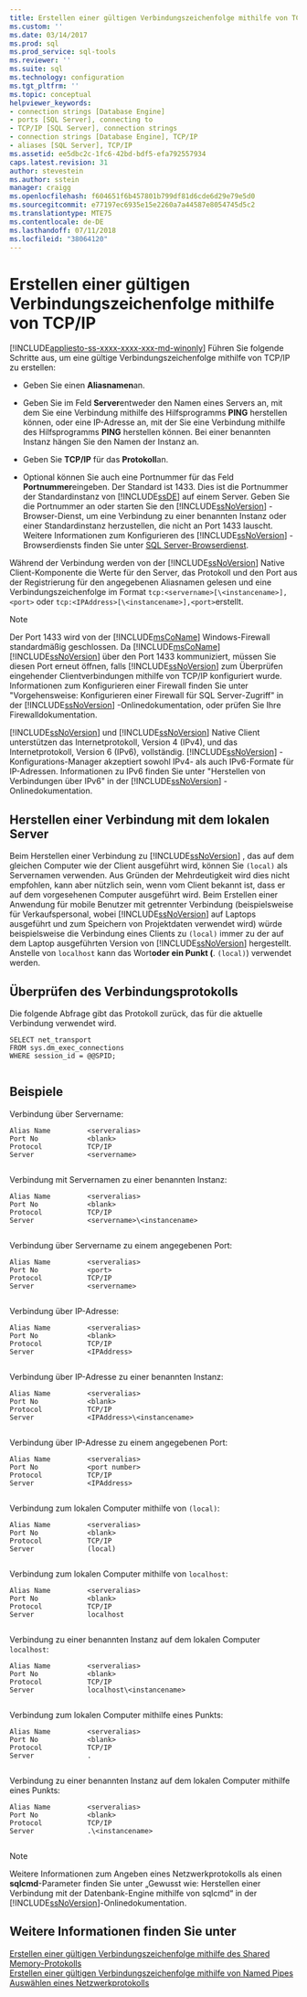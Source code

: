 ```yaml
---
title: Erstellen einer gültigen Verbindungszeichenfolge mithilfe von TCP/IP | Microsoft-Dokumentation
ms.custom: ''
ms.date: 03/14/2017
ms.prod: sql
ms.prod_service: sql-tools
ms.reviewer: ''
ms.suite: sql
ms.technology: configuration
ms.tgt_pltfrm: ''
ms.topic: conceptual
helpviewer_keywords:
- connection strings [Database Engine]
- ports [SQL Server], connecting to
- TCP/IP [SQL Server], connection strings
- connection strings [Database Engine], TCP/IP
- aliases [SQL Server], TCP/IP
ms.assetid: ee5dbc2c-1fc6-42bd-bdf5-efa792557934
caps.latest.revision: 31
author: stevestein
ms.author: sstein
manager: craigg
ms.openlocfilehash: f604651f6b457801b799df81d6cde6d29e79e5d0
ms.sourcegitcommit: e77197ec6935e15e2260a7a44587e8054745d5c2
ms.translationtype: MTE75
ms.contentlocale: de-DE
ms.lasthandoff: 07/11/2018
ms.locfileid: "38064120"
---
```

# <a name="creating-a-valid-connection-string-using-tcp-ip"></a>Erstellen einer gültigen Verbindungszeichenfolge mithilfe von TCP/IP
[!INCLUDE[appliesto-ss-xxxx-xxxx-xxx-md-winonly](../../includes/appliesto-ss-xxxx-xxxx-xxx-md-winonly.md)]
  Führen Sie folgende Schritte aus, um eine gültige Verbindungszeichenfolge mithilfe von TCP/IP zu erstellen:  
  
-   Geben Sie einen **Aliasnamen**an.  
  
-   Geben Sie im Feld **Server**entweder den Namen eines Servers an, mit dem Sie eine Verbindung mithilfe des Hilfsprogramms **PING** herstellen können, oder eine IP-Adresse an, mit der Sie eine Verbindung mithilfe des Hilfsprogramms **PING** herstellen können. Bei einer benannten Instanz hängen Sie den Namen der Instanz an.  
  
-   Geben Sie **TCP/IP** für das **Protokoll**an.  
  
-   Optional können Sie auch eine Portnummer für das Feld **Portnummer**eingeben. Der Standard ist 1433. Dies ist die Portnummer der Standardinstanz von [!INCLUDE[ssDE](../../includes/ssde-md.md)] auf einem Server. Geben Sie die Portnummer an oder starten Sie den [!INCLUDE[ssNoVersion](../../includes/ssnoversion-md.md)] -Browser-Dienst, um eine Verbindung zu einer benannten Instanz oder einer Standardinstanz herzustellen, die nicht an Port 1433 lauscht. Weitere Informationen zum Konfigurieren des [!INCLUDE[ssNoVersion](../../includes/ssnoversion-md.md)] -Browserdiensts finden Sie unter [SQL Server-Browserdienst](../../tools/configuration-manager/sql-server-browser-service.md).  
  
 Während der Verbindung werden von der [!INCLUDE[ssNoVersion](../../includes/ssnoversion-md.md)] Native Client-Komponente die Werte für den Server, das Protokoll und den Port aus der Registrierung für den angegebenen Aliasnamen gelesen und eine Verbindungszeichenfolge im Format `tcp:<servername>[\<instancename>],<port>` oder `tcp:<IPAddress>[\<instancename>],<port>`erstellt.  
  
> [!NOTE]  
>  Der Port 1433 wird von der [!INCLUDE[msCoName](../../includes/msconame-md.md)] Windows-Firewall standardmäßig geschlossen. Da [!INCLUDE[msCoName](../../includes/msconame-md.md)][!INCLUDE[ssNoVersion](../../includes/ssnoversion-md.md)] über den Port 1433 kommuniziert, müssen Sie diesen Port erneut öffnen, falls [!INCLUDE[ssNoVersion](../../includes/ssnoversion-md.md)] zum Überprüfen eingehender Clientverbindungen mithilfe von TCP/IP konfiguriert wurde. Informationen zum Konfigurieren einer Firewall finden Sie unter "Vorgehensweise: Konfigurieren einer Firewall für SQL Server-Zugriff" in der [!INCLUDE[ssNoVersion](../../includes/ssnoversion-md.md)] -Onlinedokumentation, oder prüfen Sie Ihre Firewalldokumentation.  
  
 [!INCLUDE[ssNoVersion](../../includes/ssnoversion-md.md)] und [!INCLUDE[ssNoVersion](../../includes/ssnoversion-md.md)] Native Client unterstützen das Internetprotokoll, Version 4 (IPv4), und das Internetprotokoll, Version 6 (IPv6), vollständig. [!INCLUDE[ssNoVersion](../../includes/ssnoversion-md.md)] -Konfigurations-Manager akzeptiert sowohl IPv4- als auch IPv6-Formate für IP-Adressen. Informationen zu IPv6 finden Sie unter "Herstellen von Verbindungen über IPv6" in der [!INCLUDE[ssNoVersion](../../includes/ssnoversion-md.md)] -Onlinedokumentation.  
  
## <a name="connecting-to-the-local-server"></a>Herstellen einer Verbindung mit dem lokalen Server  
 Beim Herstellen einer Verbindung zu [!INCLUDE[ssNoVersion](../../includes/ssnoversion-md.md)] , das auf dem gleichen Computer wie der Client ausgeführt wird, können Sie `(local)` als Servernamen verwenden. Aus Gründen der Mehrdeutigkeit wird dies nicht empfohlen, kann aber nützlich sein, wenn vom Client bekannt ist, dass er auf dem vorgesehenen Computer ausgeführt wird. Beim Erstellen einer Anwendung für mobile Benutzer mit getrennter Verbindung (beispielsweise für Verkaufspersonal, wobei [!INCLUDE[ssNoVersion](../../includes/ssnoversion-md.md)] auf Laptops ausgeführt und zum Speichern von Projektdaten verwendet wird) würde beispielsweise die Verbindung eines Clients zu `(local)` immer zu der auf dem Laptop ausgeführten Version von [!INCLUDE[ssNoVersion](../../includes/ssnoversion-md.md)] hergestellt. Anstelle von `localhost` kann das Wort**oder ein Punkt (**. `(local)`) verwendet werden.  
  
## <a name="verifying-your-connection-protocol"></a>Überprüfen des Verbindungsprotokolls  
 Die folgende Abfrage gibt das Protokoll zurück, das für die aktuelle Verbindung verwendet wird.  
  
```  
SELECT net_transport   
FROM sys.dm_exec_connections   
WHERE session_id = @@SPID;  
  
```  
  
## <a name="examples"></a>Beispiele  
 Verbindung über Servername:  
  
```  
Alias Name         <serveralias>  
Port No            <blank>  
Protocol           TCP/IP  
Server             <servername>  
  
```  
  
 Verbindung mit Servernamen zu einer benannten Instanz:  
  
```  
Alias Name         <serveralias>  
Port No            <blank>  
Protocol           TCP/IP  
Server             <servername>\<instancename>  
  
```  
  
 Verbindung über Servername zu einem angegebenen Port:  
  
```  
Alias Name         <serveralias>  
Port No            <port>  
Protocol           TCP/IP  
Server             <servername>  
  
```  
  
 Verbindung über IP-Adresse:  
  
```  
Alias Name         <serveralias>  
Port No            <blank>  
Protocol           TCP/IP  
Server             <IPAddress>  
  
```  
  
 Verbindung über IP-Adresse zu einer benannten Instanz:  
  
```  
Alias Name         <serveralias>  
Port No            <blank>  
Protocol           TCP/IP  
Server             <IPAddress>\<instancename>  
  
```  
  
 Verbindung über IP-Adresse zu einem angegebenen Port:  
  
```  
Alias Name         <serveralias>  
Port No            <port number>  
Protocol           TCP/IP  
Server             <IPAddress>  
  
```  
  
 Verbindung zum lokalen Computer mithilfe von `(local)`:  
  
```  
Alias Name         <serveralias>  
Port No            <blank>  
Protocol           TCP/IP  
Server             (local)  
  
```  
  
 Verbindung zum lokalen Computer mithilfe von `localhost`:  
  
```  
Alias Name         <serveralias>  
Port No            <blank>  
Protocol           TCP/IP  
Server             localhost  
  
```  
  
 Verbindung zu einer benannten Instanz auf dem lokalen Computer `localhost`:  
  
```  
Alias Name         <serveralias>  
Port No            <blank>  
Protocol           TCP/IP  
Server             localhost\<instancename>  
  
```  
  
 Verbindung zum lokalen Computer mithilfe eines Punkts:  
  
```  
Alias Name         <serveralias>  
Port No            <blank>  
Protocol           TCP/IP  
Server             .  
  
```  
  
 Verbindung zu einer benannten Instanz auf dem lokalen Computer mithilfe eines Punkts:  
  
```  
Alias Name         <serveralias>  
Port No            <blank>  
Protocol           TCP/IP  
Server             .\<instancename>  
  
```  
  
> [!NOTE]  
>  Weitere Informationen zum Angeben eines Netzwerkprotokolls als einen **sqlcmd**-Parameter finden Sie unter „Gewusst wie: Herstellen einer Verbindung mit der Datenbank-Engine mithilfe von sqlcmd“ in der [!INCLUDE[ssNoVersion](../../includes/ssnoversion-md.md)]-Onlinedokumentation.  
  
## <a name="see-also"></a>Weitere Informationen finden Sie unter  
 [Erstellen einer gültigen Verbindungszeichenfolge mithilfe des Shared Memory-Protokolls](../../tools/configuration-manager/creating-a-valid-connection-string-using-shared-memory-protocol.md)   
 [Erstellen einer gültigen Verbindungszeichenfolge mithilfe von Named Pipes](http://msdn.microsoft.com/library/90930ff2-143b-4651-8ae3-297103600e4f)   
 [Auswählen eines Netzwerkprotokolls](http://msdn.microsoft.com/library/6565fb7d-b076-4447-be90-e10d0dec359a)  
  
  
